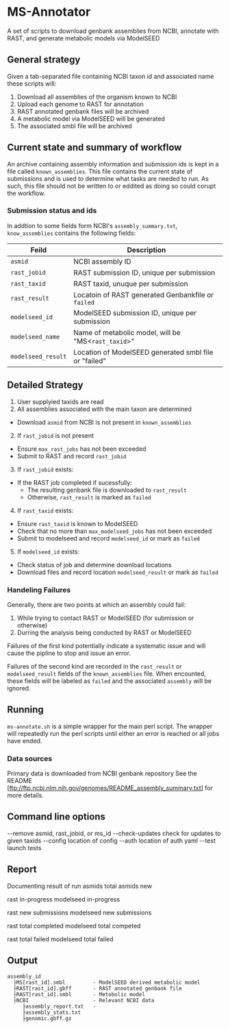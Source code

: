 # MS-Annotator
A set of scripts to download genbank assemblies from NCBI, annotate with RAST,
and generate metabolic models via ModelSEED

## General strategy
Given a tab-separated file containing NCBI taxon id and associated name these
scripts will:
1. Download all assemblies of the organism known to NCBI
2. Upload each genome to RAST for annotation
3. RAST annotated genbank files will be archived 
4. A metabolic model via ModelSEED will be generated
5. The associated smbl file will be archived

## Current state and summary of workflow
An archive containing assembly information and submission ids is kept in
a file called `known_assemblies`. This file contains the current
state of submissions and is used to determine what tasks are needed to run.
As such, this file should not be written to or eddited as doing so could 
corupt the workflow.

### Submission status and ids
In addtion to some fields form NCBI's `assembly_summary.txt`, 
`know_assemblies` contains the following fields:

| Feild              | Description                                           |
|--------------------|-------------------------------------------------------|
| `asmid`            | NCBI assembly ID                                      |
| `rast_jobid`       | RAST submission ID, unique per submission             |
| `rast_taxid`       | RAST taxid, unuque per submission                     |
| `rast_result`      | Locatoin of RAST generated Genbankfile or `failed`    |
| `modelseed_id`     | ModelSEED submission ID, unique per submission        |
| `modelseed_name`   | Name of metabolic model, will be "MS<`rast_taxid`>"   |
| `modelseed_result` | Location of ModelSEED generated smbl file or "failed" |

## Detailed Strategy
1. User supplyied taxids are read
2. All assemblies associated with the main taxon are determined
  * Download `asmid` from NCBI is not present in `known_assemblies`
2. If `rast_jobid` is not present
  * Ensure `max_rast_jobs` has not been exceeded
  * Submit to RAST and record `rast_jobid`
3. If `rast_jobid` exists:
  * If the RAST job completed if sucessfully:
    * The resulting genbank file is downloaded to `rast_result`
    * Otherwise, `rast_result` is marked as `failed`
4. If `rast_taxid` exists:
  * Ensure `rast_taxid` is known to ModelSEED
  * Check that no more than `max_modelseed_jobs` has not been exceeded
  * Submit to modelseed and record `modelseed_id` or mark as `failed`
5. If `modelseed_id` exists:
  * Check status of job and determine download locations
  * Download files and record location `modelseed_result` or mark as `failed`

### Handeling Failures
Generally, there are two points at which an assembly could fail:
1. While trying to contact RAST or ModelSEED (for submission or otherwise)
2. Durring the analysis being conducted by RAST or ModelSEED

Failures of the first kind potentially indicate a systematic issue and will
cause the pipline to stop and issue an error.

Failures of the second kind are recorded in the `rast_result` or 
`modelseed_result` fields of the `known_assemblies` file. When encounted, these
fields will be labeled as `failed` and the associated `assembly` will be ignored.

## Running
`ms-annotate.sh` is a simple wrapper for the main perl script.
The wrapper will repeatedly run the perl scripts until either an 
error is reached or all jobs have ended.

### Data sources
Primary data is downloaded from NCBI genbank repository
See the README [ftp://ftp.ncbi.nlm.nih.gov/genomes/README_assembly_summary.txt]
for more details.

## Command line options
--remove        asmid, rast_jobid, or ms_id
--check-updates check for updates to given taxids
--config        location of config
--auth          location of auth yaml
--test          launch tests

## Report
Documenting result of run
  asmids     total
  asmids     new

  rast       in-progress
  modelseed  in-progress

  rast       new submissions
  modelseed  new submissions

  rast       total completed
  modelseed  total competed

  rast       total failed
  modelseed  total failed

## Output 

```
assembly_id
  ├MS[rast_id].smbl         - ModelSEED derived metabolic model
  ├RAST[rast_id].gbff       - RAST annotated genbank file
  ├RAST[rast_id].smbl       - Metobolic model
  ├NCBI                     - Relevant NCBI data
     ├assembly_report.txt   - 
     ├assembly_stats.txt
     ├genomic.gbff.gz
```

